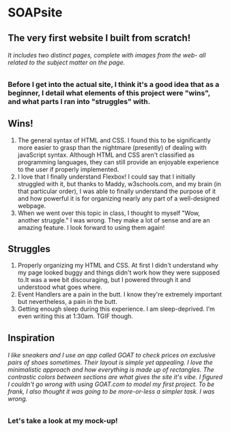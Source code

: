 # SOAPsite

## The very first website I built from scratch! 
###### It includes two distinct pages, complete with images from the web- all related to the subject matter on the page.

### Before I get into the actual site, I think it's a good idea that as a beginner, I detail what elements of this project were "wins", and what parts I ran into "struggles" with.

## Wins!

1. The general syntax of HTML and CSS. I found this to be significantly more easier to grasp than the nightmare (presently) of dealing with javaScript syntax. Although HTML and CSS aren't classified as programming languages, they can still provide an enjoyable experience to the user if properly implemented.
2. I love that I finally understand Flexbox! I could say that I initially struggled with it, but thanks to Maddy, w3schools.com, and my brain (in that particular order), I was able to finally understand the purpose of it and how powerful it is for organizing nearly any part of a well-designed webpage. 
3. When we went over this topic in class, I thought to myself "Wow, another struggle." I was wrong. They make a lot of sense and are an amazing feature. I look forward to using them again!

## Struggles

1. Properly organizing my HTML and CSS. At first I didn't understand why my page looked buggy and things didn't work how they were supposed to.It was a wee bit discouraging, but I powered through it and understood what goes where.
2. Event Handlers are a pain in the butt. I know they're extremely important but nevertheless, a pain in the butt.
3. Getting enough sleep during this experience. I am sleep-deprived. I'm even writing this at 1:30am. TGIF though.

## Inspiration
###### I like sneakers and I use an app called GOAT to check prices on exclusive pairs of shoes sometimes. Their layout is simple yet appealing. I love the minimalistic approach and how everything is made up of rectangles. The contrastic colors between sections are what gives the site it's vibe. I figured I couldn't go wrong with using GOAT.com to model my first project. To be frank, I also thought it was going to be more-or-less a simpler task. I was wrong. 

### Let's take a look at my mock-up!
